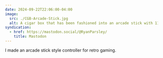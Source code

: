 ```yaml
---
date: 2024-09-22T22:06:00-04:00
image:
  src: ./CGB-Arcade-Stick.jpg
  alt: A cigar box that has been fashioned into an arcade stick with 11 visible buttons.
syndication:
  - href: https://mastodon.social/@RyanParsley/
    title: Mastodon
---
```


I made an arcade stick style controller for retro gaming.
